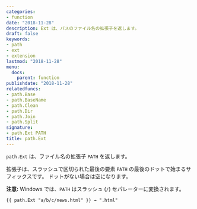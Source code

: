 ```yaml
---
categories:
- function
date: "2018-11-28"
description: Ext は、パスのファイル名の拡張子を返します。
draft: false
keywords:
- path
- ext
- extension
lastmod: "2018-11-28"
menu:
  docs:
    parent: function
publishdate: "2018-11-28"
relatedfuncs:
- path.Base
- path.BaseName
- path.Clean
- path.Dir
- path.Join
- path.Split
signature:
- path.Ext PATH
title: path.Ext
---
```


`path.Ext` は、ファイル名の拡張子 `PATH` を返します。

拡張子は、スラッシュで区切られた最後の要素 `PATH` の最後のドットで始まるサフィックスです。
ドットがない場合は空になります。

**注意:** Windows では、`PATH` はスラッシュ (`/`) セパレーターに変換されます。

```go-html-template
{{ path.Ext "a/b/c/news.html" }} → ".html"
```
